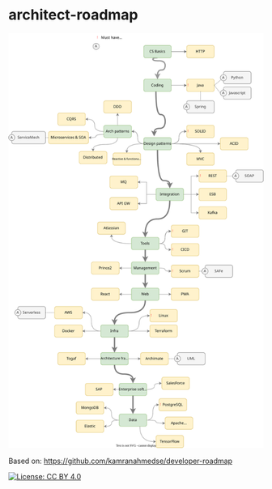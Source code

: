 # architect-roadmap

![Architect roadmap](./sources/Architecture.drawio.svg)

Based on: https://github.com/kamranahmedse/developer-roadmap


[![License: CC BY 4.0](https://img.shields.io/badge/License-CC%20BY%204.0-lightgreyr.svg)](https://creativecommons.org/licenses/by/4.0/)
